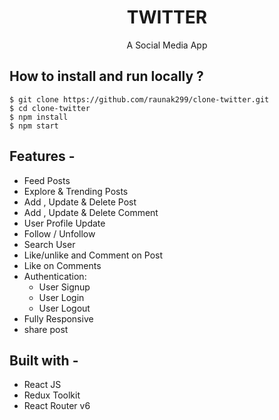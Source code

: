 <div align="center">

# TWITTER

A Social Media App

</div>

## **How to install and run locally ?**

```
$ git clone https://github.com/raunak299/clone-twitter.git
$ cd clone-twitter
$ npm install
$ npm start
```

## **Features -**

- Feed Posts
- Explore & Trending Posts
- Add , Update & Delete Post
- Add , Update & Delete Comment
- User Profile Update
- Follow / Unfollow
- Search User
- Like/unlike and Comment on Post
- Like on Comments
- Authentication:
  - User Signup
  - User Login
  - User Logout
- Fully Responsive
- share post

## **Built with -**

- React JS
- Redux Toolkit
- React Router v6
